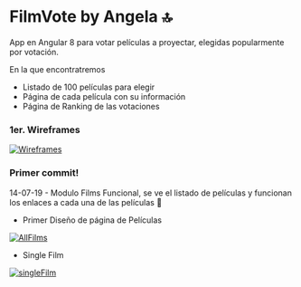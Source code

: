 # FilmVote by Angela 🔝

App en Angular 8 para votar películas a proyectar, elegidas popularmente por votación.

En la que encontratremos

  - Listado de 100 películas para elegir
  - Página de cada película con su información
  - Página de Ranking de las votaciones

### 1er. Wireframes

[![Wireframes](https://imgur.com/RyQdr95.jpg)](https://imgur.com/RyQdr95.jpg)

### Primer commit!

  14-07-19 - Modulo Films Funcional, se ve el listado de películas y funcionan los enlaces a cada una de las películas 🙂 

* Primer Diseño de página de Películas

[![AllFilms](https://imgur.com/0VEwWzs.jpg)](https://imgur.com/0VEwWzs.jpg)

* Single Film

[![singleFilm](https://imgur.com/bbkFpJe.jpg)](https://imgur.com/bbkFpJe.jpg)
